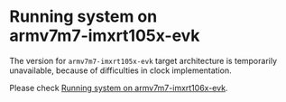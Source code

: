# Running system on <nobr>armv7m7-imxrt105x-evk</nobr>

The version for `armv7m7-imxrt105x-evk` target architecture is temporarily unavailable, because of difficulties in
clock implementation.

Please check [Running system on armv7m7-imxrt106x-evk](armv7m7-imxrt106x-evk.md).
